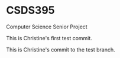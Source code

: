 # CSDS395
Computer Science Senior Project

This is Christine's first test commit.

This is Christine's commit to the test branch.
